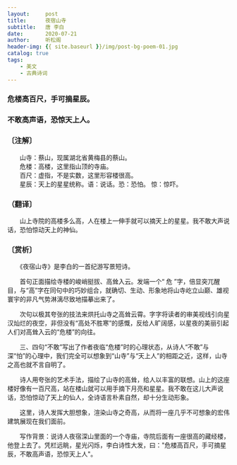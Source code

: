 ```yaml
---
layout:     post
title:      夜宿山寺
subtitle:   唐 李白
date:       2020-07-21
author:     听松阁
header-img: {{ site.baseurl }}/img/post-bg-poem-01.jpg
catalog: true
tags:
    - 美文
    - 古典诗词
---
```



### 危楼高百尺，手可摘星辰。
### 不敢高声语，恐惊天上人。



### 〔注解〕
　　山寺：蔡山，现属湖北省黄梅县的蔡山。<br>
　　危楼：高楼，这里指山顶的寺庙。<br>
　　百尺：虚指，不是实数，这里形容楼很高。<br>
　　星辰：天上的星星统称。语：说话。恐：恐怕。 惊：惊吓。<br>
  
  
### （翻译〕
　　山上寺院的高楼多么高，人在楼上一伸手就可以摘天上的星星。我不敢大声说话，恐怕惊动天上的神仙。
  
  
### 〔赏析〕
　　《夜宿山寺》是李白的一首纪游写景短诗。
  
　　首句正面描绘寺楼的峻峭挺拔、高耸入云。发端一个“ 危 ”字，倍显突兀醒目，与“高”字在同句中的巧妙组合，就确切、生动、形象地将山寺屹立山巅、雄视寰宇的非凡气势淋漓尽致地描摹出来了。
  
　　次句以极其夸张的技法来烘托山寺之高耸云霄。字字将读者的审美视线引向星汉灿烂的夜空，非但没有“高处不胜寒”的感慨，反给人旷阔感，以星夜的美丽引起人们对高耸入云的“危楼”的向往。
  
　　三、四句“不敢”写出了作者夜临“危楼”时的心理状态，从诗人“不敢”与深“怕”的心理中，我们完全可以想象到“山寺”与“天上人”的相距之近，这样，山寺之高也就不言自明了。
  
　　诗人用夸张的艺术手法，描绘了山寺的高耸，给人以丰富的联想。山上的这座楼好像有一百尺高，站在楼山就可以用手摘下月亮和星星。我不敢在这儿大声说话，恐怕惊动了天上的仙人，全诗语言朴素自然，却十分生动形象。
  
　　这里，诗人发挥大胆想象，渲染山寺之奇高，从而将一座几乎不可想象的宏伟建筑展现在我们面前。
  
　　写作背景：说诗人夜宿深山里面的一个寺庙，寺院后面有一座很高的藏经楼，他登上去了。凭栏远眺，星光闪烁，李白诗性大发，曰："危楼高百尺，手可摘星辰，不敢高声语，恐惊天上人"。
